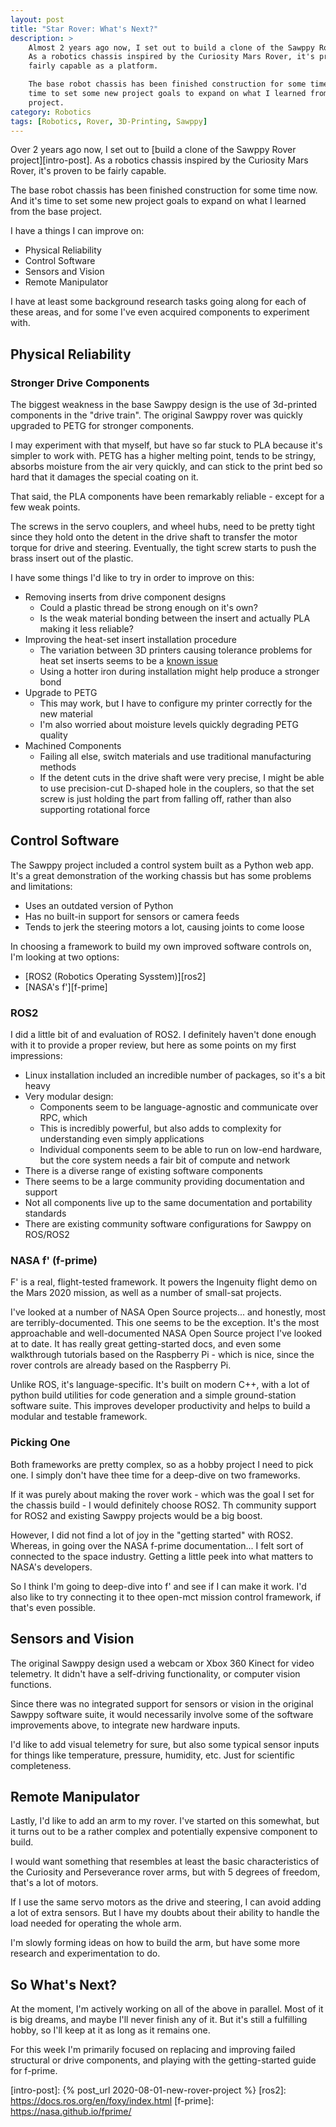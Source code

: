 ```yaml
---
layout: post
title: "Star Rover: What's Next?"
description: >
    Almost 2 years ago now, I set out to build a clone of the Sawppy Rover project.
    As a robotics chassis inspired by the Curiosity Mars Rover, it's proven to be
    fairly capable as a platform.

    The base robot chassis has been finished construction for some time now. And it's
    time to set some new project goals to expand on what I learned from the base
    project.
category: Robotics
tags: [Robotics, Rover, 3D-Printing, Sawppy]
---
```


Over 2 years ago now, I set out to [build a clone of the Sawppy Rover project][intro-post].
As a robotics chassis inspired by the Curiosity Mars Rover, it's proven to be
fairly capable.

The base robot chassis has been finished construction for some time now. And it's
time to set some new project goals to expand on what I learned from the base
project.

I have a things I can improve on:

- Physical Reliability
- Control Software
- Sensors and Vision
- Remote Manipulator

I have at least some background research tasks going along for each of these
areas, and for some I've even acquired components to experiment with.

## Physical Reliability
### Stronger Drive Components
The biggest weakness in the base Sawppy design is the use of 3d-printed components
in the "drive train". The original Sawppy rover was quickly upgraded to PETG for
stronger components.

I may experiment with that myself, but have so far stuck to PLA because it's
simpler to work with. PETG has a higher melting point, tends to be stringy,
absorbs moisture from the air very quickly, and can stick to the print bed so hard
that it damages the special coating on it.

That said, the PLA components have been remarkably reliable - except for a few
weak points.

The screws in the servo couplers, and wheel hubs, need to be pretty tight since
they hold onto the detent in the drive shaft to transfer the motor torque for
drive and steering. Eventually, the tight screw starts to push the brass insert
out of the plastic.

I have some things I'd like to try in order to improve on this:

- Removing inserts from drive component designs
  - Could a plastic thread be strong enough on it's own?
  - Is the weak material bonding between the insert and actually PLA making it less reliable?
- Improving the heat-set insert installation procedure
  - The variation between 3D printers causing tolerance problems for heat set
    inserts seems to be a [known issue](https://newscrewdriver.com/2020/11/25/sawppy-issue-heat-set-insert-shaft-coupling/)
  - Using a hotter iron during installation might help produce a stronger bond
- Upgrade to PETG
  - This may work, but I have to configure my printer correctly for the new material
  - I'm also worried about moisture levels quickly degrading PETG quality
- Machined Components
  - Failing all else, switch materials and use traditional manufacturing methods
  - If the detent cuts in the drive shaft were very precise, I might be able to
    use precision-cut D-shaped hole in the couplers, so that the set screw is just
    holding the part from falling off, rather than also supporting rotational force

## Control Software

The Sawppy project included a control system built as a Python web app. It's a
great demonstration of the working chassis but has some problems and limitations:

- Uses an outdated version of Python
- Has no built-in support for sensors or camera feeds
- Tends to jerk the steering motors a lot, causing joints to come loose

In choosing a framework to build my own improved software controls on, I'm looking
at two options:
- [ROS2 (Robotics Operating Sysstem)][ros2]
- [NASA's f'][f-prime]

### ROS2
I did a little bit of and evaluation of ROS2. I definitely haven't done enough
with it to provide a proper review, but here as some points on my first
impressions:

- Linux installation included an incredible number of packages, so it's a bit heavy
- Very modular design:
  - Components seem to be language-agnostic and communicate over RPC, which
  - This is incredibly powerful, but also adds to complexity for understanding
    even simply applications
  - Individual components seem to be able to run on low-end hardware, but the core
    system needs a fair bit of compute and network
- There is a diverse range of existing software components
- There seems to be a large community providing documentation and support
- Not all components live up to the same documentation and portability standards
- There are existing community software configurations for Sawppy on ROS/ROS2

### NASA f' (f-prime)
F' is a real, flight-tested framework. It powers the Ingenuity flight demo on the
Mars 2020 mission, as well as a number of small-sat projects.

I've looked at a number of NASA Open Source projects... and honestly, most are
terribly-documented. This one seems to be the exception. It's the most
approachable and well-documented NASA Open Source project I've looked at to date.
It has really great getting-started docs, and even some walkthrough tutorials
based on the Raspberry Pi - which is nice, since the rover controls are already
based on the Raspberry Pi.

Unlike ROS, it's language-specific. It's built on modern C++, with a lot of python
build utilities for code generation and a simple ground-station software suite.
This improves developer productivity and helps to build a modular and testable
framework.

### Picking One
Both frameworks are pretty complex, so as a hobby project I need to pick one. I
simply don't have thee time for a deep-dive on two frameworks.

If it was purely about making the rover work - which was the goal I set for the
chassis build - I would definitely choose ROS2. Th community support for ROS2
and existing Sawppy projects would be a big boost.

However, I did not find a lot of joy in the "getting started" with ROS2. Whereas,
in going over the NASA f-prime documentation... I felt sort of connected to the
space industry. Getting a little peek into what matters to NASA's developers.

So I think I'm going to deep-dive into f' and see if I can make it work.
I'd also like to try connecting it to thee open-mct mission control framework,
if that's even possible.

## Sensors and Vision
The original Sawppy design used a webcam or Xbox 360 Kinect for video telemetry.
It didn't have a self-driving functionality, or computer vision functions.

Since there was no integrated support for sensors or vision in the original
Sawppy software suite, it would necessarily involve some of the software
improvements above, to integrate new hardware inputs.

I'd like to add visual telemetry for sure, but also some typical sensor inputs
for things like temperature, pressure, humidity, etc. Just for scientific
completeness.

## Remote Manipulator
Lastly, I'd like to add an arm to my rover. I've started on this somewhat, but
it turns out to be a rather complex and potentially expensive component to build.

I would want something that resembles at least the basic characteristics of the
Curiosity and Perseverance rover arms, but with 5 degrees of freedom, that's a
lot of motors.

If I use the same servo motors as the drive and steering, I can avoid adding a
lot of extra sensors. But I have my doubts about their ability to handle the load
needed for operating the whole arm.

I'm slowly forming ideas on how to build the arm, but have some more research and
experimentation to do.

## So What's Next?
At the moment, I'm actively working on all of the above in parallel. Most of it
is big dreams, and maybe I'll never finish any of it. But it's still a fulfilling
hobby, so I'll keep at it as long as it remains one.

For this week I'm primarily focused on replacing and improving failed structural
or drive components, and playing with the getting-started guide for f-prime.

[intro-post]: {% post_url 2020-08-01-new-rover-project %}
[ros2]: https://docs.ros.org/en/foxy/index.html
[f-prime]: https://nasa.github.io/fprime/

